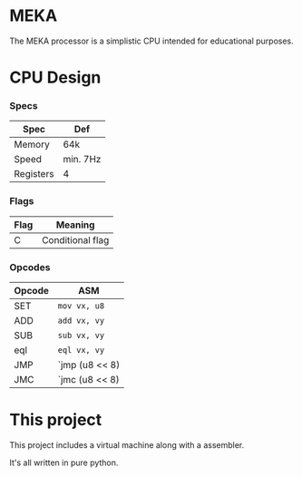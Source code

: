 
# MEKA

The MEKA processor is a simplistic CPU intended for educational purposes.

# CPU Design

### Specs
|  Spec   |  Def   |
|---------|--------|
|  Memory |  64k   |
|  Speed  |min. 7Hz|
|Registers|   4    |

### Flags
|Flag|    Meaning     |
|----|----------------|
| C  |Conditional flag|

### Opcodes
|Opcode|ASM|
|------|----------------------|
| SET  | `mov vx, u8`         |
| ADD  | `add vx, vy`         |
| SUB  | `sub vx, vy`         |
| eql  | `eql vx, vy`         |
| JMP  | `jmp (u8 << 8) | u8` |
| JMC  | `jmc (u8 << 8) | u8` |

# This project 

This project includes a virtual machine along with a assembler.

It's all written in pure python.
